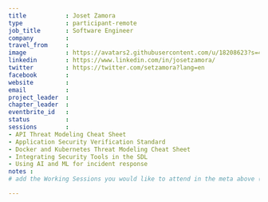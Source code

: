 ```yaml
---
title           : Joset Zamora
type            : participant-remote
job_title       : Software Engineer
company         : 
travel_from     :
image           : https://avatars2.githubusercontent.com/u/18208623?s=460&v=4
linkedin        : https://www.linkedin.com/in/josetzamora/
twitter         : https://twitter.com/setzamora?lang=en
facebook        :
website         :
email           :
project_leader  :
chapter_leader  :
eventbrite_id   :
status          :
sessions        :
- API Threat Modeling Cheat Sheet
- Application Security Verification Standard
- Docker and Kubernetes Threat Modeling Cheat Sheet
- Integrating Security Tools in the SDL
- Using AI and ML for incident response
notes :
# add the Working Sessions you would like to attend in the meta above (use the session's title) e.g. sessions (one per line): -Security Playbooks Diagrams -Hackathon Daily Sessions

---
```


<!-- put more details about participant here -->
